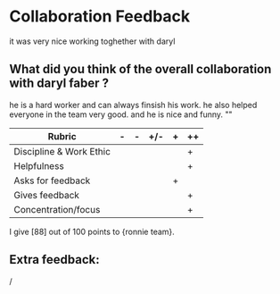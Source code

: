 # Collaboration Feedback
it was very nice working toghether with daryl
## What did you think of the overall collaboration with daryl faber ?
he is a hard worker and can always finsish his work. he also helped everyone in the team very good. and he is nice and funny.
""

| Rubric | -   | -   | +/- | +   | ++  |
|--------|-----|-----|-----|-----|-----|
| Discipline & Work Ethic |     |     |     |     |  +  |
| Helpfulness             |     |     |     |     |  +  |
| Asks for feedback       |     |     |     |  +  |     |
| Gives feedback          |     |     |     |     |  +  |
| Concentration/focus     |     |     |     |     |  +  |

I give [88] out of 100 points to {ronnie team}.

## Extra feedback:
/